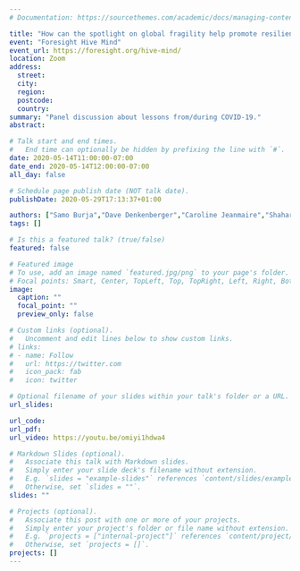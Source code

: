 ```yaml
---
# Documentation: https://sourcethemes.com/academic/docs/managing-content/

title: "How can the spotlight on global fragility help promote resilience, peace and cooperation internationally?"
event: "Foresight Hive Mind"
event_url: https://foresight.org/hive-mind/
location: Zoom
address:
  street:
  city:
  region:
  postcode:
  country:
summary: "Panel discussion about lessons from/during COVID-19."
abstract:

# Talk start and end times.
#   End time can optionally be hidden by prefixing the line with `#`.
date: 2020-05-14T11:00:00-07:00
date_end: 2020-05-14T12:00:00-07:00
all_day: false

# Schedule page publish date (NOT talk date).
publishDate: 2020-05-29T17:13:37+01:00

authors: ["Samo Burja","Dave Denkenberger","Caroline Jeanmaire","Shahar Avin"]
tags: []

# Is this a featured talk? (true/false)
featured: false

# Featured image
# To use, add an image named `featured.jpg/png` to your page's folder. 
# Focal points: Smart, Center, TopLeft, Top, TopRight, Left, Right, BottomLeft, Bottom, BottomRight.
image:
  caption: ""
  focal_point: ""
  preview_only: false

# Custom links (optional).
#   Uncomment and edit lines below to show custom links.
# links:
# - name: Follow
#   url: https://twitter.com
#   icon_pack: fab
#   icon: twitter

# Optional filename of your slides within your talk's folder or a URL.
url_slides:

url_code:
url_pdf:
url_video: https://youtu.be/omiyi1hdwa4

# Markdown Slides (optional).
#   Associate this talk with Markdown slides.
#   Simply enter your slide deck's filename without extension.
#   E.g. `slides = "example-slides"` references `content/slides/example-slides.md`.
#   Otherwise, set `slides = ""`.
slides: ""

# Projects (optional).
#   Associate this post with one or more of your projects.
#   Simply enter your project's folder or file name without extension.
#   E.g. `projects = ["internal-project"]` references `content/project/deep-learning/index.md`.
#   Otherwise, set `projects = []`.
projects: []
---
```

